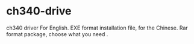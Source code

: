 # ch340-drive
ch340 driver
For English. EXE format installation file, for the Chinese. Rar format package, choose what you need .
